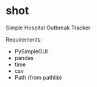 # shot
Simple Hospital Outbreak Tracker


Requirements:
* PySimpleGUI
* pandas
* time
* csv
* Path (from pathlib)
